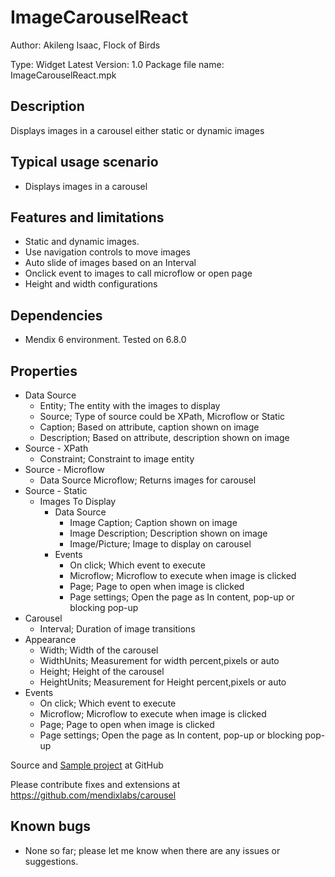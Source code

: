 # ImageCarouselReact
Author: Akileng Isaac, Flock of Birds

Type: Widget
Latest Version: 1.0
Package file name: ImageCarouselReact.mpk

## Description

Displays images in a carousel either static or dynamic images

## Typical usage scenario

* Displays images in a carousel

## Features and limitations

* Static and dynamic images.
* Use navigation controls to move images
* Auto slide of images based on an Interval
* Onclick event to images to call microflow or open page
* Height and width configurations

## Dependencies

* Mendix 6 environment. Tested on 6.8.0

## Properties
* Data Source
  * Entity; The entity with the images to display
  * Source; Type of source could be XPath, Microflow or Static
  * Caption; Based on attribute, caption shown on image
  * Description; Based on attribute, description shown on image
* Source - XPath
  * Constraint; Constraint to image entity
* Source - Microflow
  * Data Source Microflow; Returns images for carousel
* Source - Static
  * Images To Display
     - Data Source
        - Image Caption; Caption shown on image
        - Image Description; Description shown on image
        - Image/Picture; Image to display on carousel
     - Events
        - On click; Which event to execute
        - Microflow; Microflow to execute when image is clicked
        - Page; Page to open when image is clicked
        - Page settings; Open the page as In content, pop-up or blocking pop-up
* Carousel
  * Interval; Duration of image transitions
* Appearance
  * Width; Width of the carousel
  * WidthUnits; Measurement for width percent,pixels or auto
  * Height; Height of the carousel
  * HeightUnits; Measurement for Height percent,pixels or auto
* Events
  * On click; Which event to execute
  * Microflow; Microflow to execute when image is clicked
  * Page; Page to open when image is clicked
  * Page settings; Open the page as In content, pop-up or blocking pop-up

Source and [Sample project](https://github.com/mendixlabs/carousel/tree/master/test) at GitHub

Please contribute fixes and extensions at https://github.com/mendixlabs/carousel



## Known bugs

* None so far; please let me know when there are any issues or suggestions.
